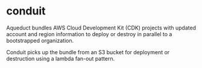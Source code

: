 # conduit

Aqueduct bundles AWS Cloud Development Kit (CDK) projects with updated account and region information to deploy or destroy in parallel to a bootstrapped organization.

Conduit picks up the bundle from an S3 bucket for deployment or destruction using a lambda fan-out pattern.
